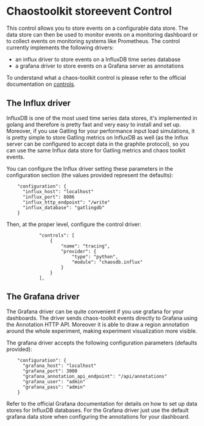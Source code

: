 # Chaostoolkit storeevent Control

This control allows you to store events on a configurable data store.
The data store can then be used to monitor events on a monitoring dashboard 
or to collect events on monitoring systems like Prometheus.
The control currently implements the following drivers:

* an influx driver to store events on a InfluxDB time series database
* a grafana driver to store events on a Grafana server as annotations

To understand what a chaos-toolkit control is please refer to the official 
documentation on [controls](https://docs.chaostoolkit.org/reference/api/experiment/#controls).

## The Influx driver

InfluxDB is one of the most used time series data stores, it's implemented in
golang and therefore is pretty fast and very easy to install and set up.
Moreover, if you use Gatling for your performance input load simulations, it is
pretty simple to store Gatling metrics on InfluxDB as well (as the Influx server can be
configured to accept data in the graphite protocol), so you can use the 
same Influx data store for Gatling metrics and chaos toolkit events.

You can configure the Influx driver setting these parameters in the
configuration section (the values provided represent the defaults):

```
    "configuration": {
      "influx_host": "localhost"
      "influx_port": 8086
      "influx_http_endpoint": "/write"
      "influx_database": "gatlingdb"
    }
```

Then, at the proper level, configure the control driver:

```
            "controls": [
                {
                    "name": "tracing",
                    "provider": {
                        "type": "python",
                        "module": "chaosdb.influx"
                    }
                }
            ],
```

## The Grafana driver

The Grafana driver can be quite convenient if you use grafana for your 
dashboards. The driver sends chaos-toolkit events directly to Grafana using
the Annotation HTTP API.
Moreover it is able to draw a region annotation around the whole experiment,
making experiment visualization more visible.

The grafana driver accepts the following configuration parameters (defaults
provided):


```
    "configuration": {
      "grafana_host": "localhost"
      "grafana_port": 3000
      "grafana_annotation_api_endpoint": "/api/annotations"
      "grafana_user": "admin"
      "grafana_pass": "admin"
    }
```

Refer to the official Grafana documentation for details on how to set up data
stores for InfluxDB databases. For the Grafana driver just use the default
grafana data store when configuring the annotations for your dashboard.
